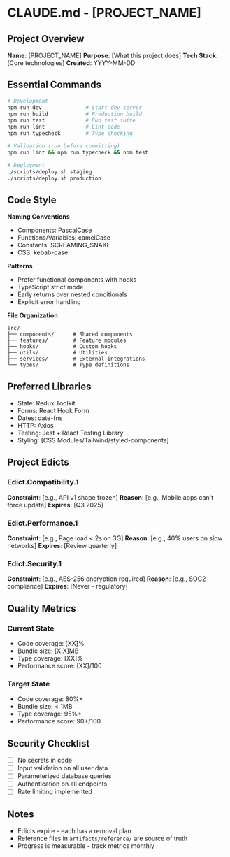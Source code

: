# CLAUDE.md - [PROJECT_NAME]

## Project Overview
**Name**: [PROJECT_NAME]
**Purpose**: [What this project does]
**Tech Stack**: [Core technologies]
**Created**: YYYY-MM-DD

## Essential Commands

```bash
# Development
npm run dev              # Start dev server
npm run build            # Production build
npm run test             # Run test suite
npm run lint             # Lint code
npm run typecheck        # Type checking

# Validation (run before committing)
npm run lint && npm run typecheck && npm test

# Deployment
./scripts/deploy.sh staging
./scripts/deploy.sh production
```

## Code Style

**Naming Conventions**
- Components: PascalCase
- Functions/Variables: camelCase
- Constants: SCREAMING_SNAKE
- CSS: kebab-case

**Patterns**
- Prefer functional components with hooks
- TypeScript strict mode
- Early returns over nested conditionals
- Explicit error handling

**File Organization**
```
src/
├── components/      # Shared components
├── features/        # Feature modules
├── hooks/           # Custom hooks
├── utils/           # Utilities
├── services/        # External integrations
└── types/           # Type definitions
```

## Preferred Libraries
- State: Redux Toolkit
- Forms: React Hook Form
- Dates: date-fns
- HTTP: Axios
- Testing: Jest + React Testing Library
- Styling: [CSS Modules/Tailwind/styled-components]

## Project Edicts

### Edict.Compatibility.1
**Constraint**: [e.g., API v1 shape frozen]
**Reason**: [e.g., Mobile apps can't force update]
**Expires**: [Q3 2025]

### Edict.Performance.1
**Constraint**: [e.g., Page load < 2s on 3G]
**Reason**: [e.g., 40% users on slow networks]
**Expires**: [Review quarterly]

### Edict.Security.1
**Constraint**: [e.g., AES-256 encryption required]
**Reason**: [e.g., SOC2 compliance]
**Expires**: [Never - regulatory]

## Quality Metrics

### Current State
- Code coverage: [XX]%
- Bundle size: [X.X]MB
- Type coverage: [XX]%
- Performance score: [XX]/100

### Target State
- Code coverage: 80%+
- Bundle size: < 1MB
- Type coverage: 95%+
- Performance score: 90+/100

## Security Checklist
- [ ] No secrets in code
- [ ] Input validation on all user data
- [ ] Parameterized database queries
- [ ] Authentication on all endpoints
- [ ] Rate limiting implemented

## Notes
- Edicts expire - each has a removal plan
- Reference files in `artifacts/reference/` are source of truth
- Progress is measurable - track metrics monthly